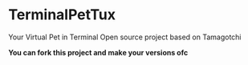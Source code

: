 # TerminalPetTux
Your Virtual Pet in Terminal
Open source project based on Tamagotchi <p>
**You can fork this project and make your versions ofc**
